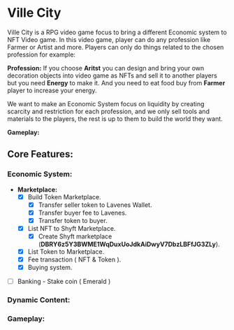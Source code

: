 # Ville City
Ville City is a RPG video game focus to bring a different Economic system to NFT Video game. In this video game, player can do any profession like Farmer or Artist and more. Players can only do things related to the chosen profession for example: 

**Profession:**
If you choose **Aritst** you can design and bring your own decoration objects into video game as NFTs and sell it to another players but you need **Energy** to make it. And you need to eat food buy from **Farmer** player to increase your energy.

We want to make an Economic System focus on liquidity by creating scarcity and restriction for each profession, and we only sell tools and materials to the players, the rest is up to them to build the world they want.

**Gameplay:**

## Core Features:
### Economic System:
- **Marketplace:**
   - [x] Build Token Marketplace.
      - [x] Transfer seller token to Lavenes Wallet.
      - [x] Transfer buyer fee to Lavenes.
      - [x] Transfer token to buyer.
   - [x] List NFT to Shyft Marketplace.
      -  [x] Create Shyft marketplace (**DBRY6z5Y3BWME1WqDuxUoJdkAiDwyV7DbzLBFfJG3ZLy**).
   - [x] List Token to Marketplace.
   - [x] Fee transaction ( NFT & Token ).
   - [x] Buying system.
- [ ] Banking - Stake coin ( Emerald )

### Dynamic Content:

### Gameplay: